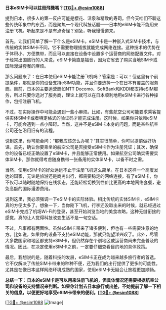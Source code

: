 **日本eSIM卡可以註冊飛機嗎？[[TG💪+ @esim1088](https://t.me/s/esim1088)]**

提到日本，很多人的第一反应可能是樱花、温泉和精致的寿司。但今天咱们不聊这些传统印象中的东西，而是聚焦一个现代科技话题——日本的eSIM卡能不能用来注册飞机。听起来是不是有点奇怪？别急，听我慢慢道来。

首先，让我们简单了解一下什么是eSIM卡。eSIM卡是一种嵌入式SIM卡技术，与传统的实体SIM卡不同，它不需要物理插拔就能完成网络连接。这种技术的优势在于体积小、方便携带，而且可以直接在设备中设置多个运营商的网络配置文件。对于经常出国旅行的人来说，eSIM卡简直是福音，因为它省去了购买当地SIM卡或国际漫游套餐的麻烦。

那么问题来了：在日本使用eSIM卡能注册飞机吗？答案是：可以！但这里有个前提条件，那就是你的设备支持eSIM功能，并且你要选择一个在日本有覆盖的服务商。目前，日本的主要运营商如NTT Docomo、SoftBank和KDDI都支持eSIM服务，所以只要你选对了服务商，理论上就可以在日本顺利地用eSIM卡进行各种操作，包括注册飞机。

不过，在实际操作中可能会遇到一些小麻烦。比如，有些航空公司可能要求乘客提供实体SIM卡或者特定格式的验证码才能完成注册。这时候，如果你只依赖eSIM卡，可能会遇到一点小障碍。当然，这并不是eSIM卡本身的问题，而是某些航空公司还在沿用旧有的流程。

说到这里，你可能会问：“那我应该怎么办呢？”其实很简单，你可以提前做好功课。首先，确认你要乘坐的航空公司是否接受eSIM卡作为注册凭证；其次，确保你的设备已经正确设置了eSIM卡，并且能够正常使用。如果航空公司确实需要实体SIM卡，那你就得考虑随身携带一张备用的实体SIM卡，以备不时之需。

当然，使用eSIM卡的好处远远不止于注册飞机这么简单。在日本这样一个高度发达的国家，无论是旅游还是商务出行，都需要稳定的网络连接。有了eSIM卡，你不仅可以随时随地保持在线状态，还能轻松切换到性价比更高的本地网络套餐，避免高额的国际漫游费用。

说到这里，我必须强调一下eSIM卡的实际体验。相比传统的实体SIM卡，eSIM卡真的方便太多了。想象一下，当你刚下飞机，行李还没取出来的时候，就已经通过eSIM卡完成了机场Wi-Fi的登录，甚至开始浏览当地的美食攻略。这种无缝衔接的感觉，真的让人觉得科技改变生活不是一句空话。

不过，凡事都有两面性。虽然eSIM卡带来了诸多便利，但也有一些需要注意的地方。比如说，如果你的设备不支持eSIM功能，那就只能望洋兴叹了。此外，尽管大多数国家和地区都支持eSIM卡，但仍然存在个别地区或运营商尚未完全普及的情况。因此，在决定使用eSIM卡之前，一定要仔细查看目的地的具体政策。

最后，我想说的是，随着科技的发展，eSIM卡正在成为越来越多旅行者的首选。它不仅解决了传统SIM卡带来的种种不便，还为我们的出行提供了更多的可能性。尤其是在像日本这样网络环境成熟的国家，使用eSIM卡无疑会让旅程更加顺畅。

**总结一下：日本的eSIM卡是可以用来注册飞机的，但具体情况还需要根据航空公司和设备的支持情况来判断。如果你计划去日本旅行或出差，不妨提前了解一下相关的信息，以便更好地享受eSIM卡带来的便利。[[TG💪+ @esim1088](https://t.me/s/esim1088)]**

[[TG💪+ @esim1088](https://t.me/s/esim1088) ![Image](https://i.postimg.cc/4NQfJmqS/Snipaste-2025-05-13-00-14-12.png)]
